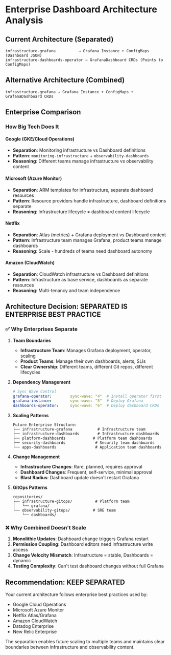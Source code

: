 # Enterprise Dashboard Architecture Analysis

## Current Architecture (Separated)
```
infrastructure-grafana          → Grafana Instance + ConfigMaps (Dashboard JSON)
infrastructure-dashboards-operator → GrafanaDashboard CRDs (Points to ConfigMaps)
```

## Alternative Architecture (Combined)
```
infrastructure-grafana → Grafana Instance + ConfigMaps + GrafanaDashboard CRDs
```

## Enterprise Comparison

### How Big Tech Does It

#### **Google (GKE/Cloud Operations)**
- **Separation**: Monitoring infrastructure vs Dashboard definitions
- **Pattern**: `monitoring-infrastructure` + `observability-dashboards`
- **Reasoning**: Different teams manage infrastructure vs observability content

#### **Microsoft (Azure Monitor)**
- **Separation**: ARM templates for infrastructure, separate dashboard resources
- **Pattern**: Resource providers handle infrastructure, dashboard definitions separate
- **Reasoning**: Infrastructure lifecycle ≠ dashboard content lifecycle

#### **Netflix**
- **Separation**: Atlas (metrics) + Grafana deployment vs Dashboard content
- **Pattern**: Infrastructure team manages Grafana, product teams manage dashboards
- **Reasoning**: Scale - hundreds of teams need dashboard autonomy

#### **Amazon (CloudWatch)**
- **Separation**: CloudWatch infrastructure vs Dashboard definitions
- **Pattern**: Infrastructure as base service, dashboards as separate resources
- **Reasoning**: Multi-tenancy and team independence

## Architecture Decision: **SEPARATED IS ENTERPRISE BEST PRACTICE**

### ✅ Why Enterprises Separate

1. **Team Boundaries**
   - **Infrastructure Team**: Manages Grafana deployment, operator, scaling
   - **Product Teams**: Manage their own dashboards, alerts, SLIs
   - **Clear Ownership**: Different teams, different Git repos, different lifecycles

2. **Dependency Management**
   ```yaml
   # Sync Wave Control
   grafana-operator:        sync-wave: "4"  # Install operator first
   grafana-instance:        sync-wave: "5"  # Deploy Grafana
   dashboards-operator:     sync-wave: "6"  # Deploy dashboard CRDs
   ```

3. **Scaling Patterns**
   ```
   Future Enterprise Structure:
   ├── infrastructure-grafana           # Infrastructure team
   ├── infrastructure-dashboards        # Infrastructure dashboards
   ├── platform-dashboards            # Platform team dashboards
   ├── security-dashboards             # Security team dashboards
   └── apps-dashboards                 # Application team dashboards
   ```

4. **Change Management**
   - **Infrastructure Changes**: Rare, planned, requires approval
   - **Dashboard Changes**: Frequent, self-service, minimal approval
   - **Blast Radius**: Dashboard update doesn't restart Grafana

5. **GitOps Patterns**
   ```
   repositories/
   ├── infrastructure-gitops/          # Platform team
   │   └── grafana/
   └── observability-gitops/          # SRE team
       └── dashboards/
   ```

### ❌ Why Combined Doesn't Scale

1. **Monolithic Updates**: Dashboard change triggers Grafana restart
2. **Permission Coupling**: Dashboard editors need infrastructure write access
3. **Change Velocity Mismatch**: Infrastructure = stable, Dashboards = dynamic
4. **Testing Complexity**: Can't test dashboard changes without full Grafana

## Recommendation: **KEEP SEPARATED**

Your current architecture follows enterprise best practices used by:
- Google Cloud Operations
- Microsoft Azure Monitor
- Netflix Atlas/Grafana
- Amazon CloudWatch
- Datadog Enterprise
- New Relic Enterprise

The separation enables future scaling to multiple teams and maintains clear boundaries between infrastructure and observability content.